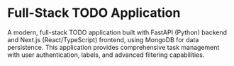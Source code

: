 # Full-Stack TODO Application

A modern, full-stack TODO application built with FastAPI (Python) backend and Next.js (React/TypeScript) frontend, using MongoDB for data persistence. This application provides comprehensive task management with user authentication, labels, and advanced filtering capabilities.
